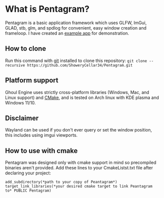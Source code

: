 
# What is Pentagram?

Pentagram is a basic application framework which uses GLFW, ImGui, GLAD, stb, glm, and spdlog for convenient, easy window creation and frameloop. I have created an [example app](https://github.com/ShoweryCellar34/Pentagram-Demo.git) for demonstration.

## How to clone

Run this command with [git](https://git-scm.com/) installed to clone this repository: `git clone --recursive https://github.com/ShoweryCellar34/Pentagram.git`

## Platform support

Ghoul Engine uses strictly cross-platform libraries \(Windows, Mac, and Linux support\) and [CMake](https://cmake.org/), and is tested on Arch linux with KDE plasma and Windows 11/10.

## Disclaimer

Wayland can be used if you don't ever query or set the window position, this includes using imgui viewports.

## How to use with cmake

Pentagram was designed only with cmake support in mind so precompiled binaries aren't provided.
Add these lines to your CmakeListst.txt file after declaring your project:
```
add_subdirectory(*path to your copy of Peantagram*)
target_link_libraries(*your desired cmake target to link Peantagram to* PUBLIC Pentagram)
```
